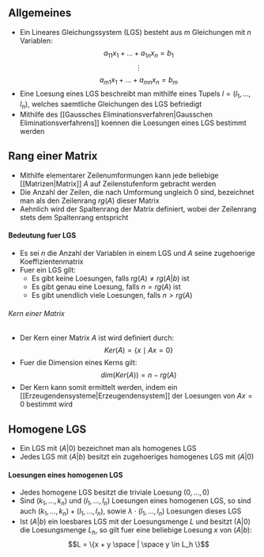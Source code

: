 ## Allgemeines
- Ein Lineares Gleichungssystem (LGS) besteht aus $m$ Gleichungen mit $n$ Variablen:
$$a_{11}x_1 + ... +  a_{1n}x_n = b_1$$
$$\vdots$$
$$a_{m1}x_1 + ... + a_{mn}x_n = b_m$$
- Eine Loesung eines LGS beschreibt man mithilfe eines Tupels $l = (l_1, ..., l_n)$, welches saemtliche Gleichungen des LGS befriedigt
- Mithilfe des [[Gaussches Eliminationsverfahren|Gausschen Eliminationsverfahrens]] koennen die Loesungen eines LGS bestimmt werden
## Rang einer Matrix
- Mithilfe elementarer Zeilenumformungen kann jede beliebige [[Matrizen|Matrix]] $A$ auf Zeilenstufenform gebracht werden
- Die Anzahl der Zeilen, die nach Umformung ungleich 0 sind, bezeichnet man als den Zeilenrang $rg(A)$ dieser Matrix
- Aehnlich wird der Spaltenrang der Matrix definiert, wobei der Zeilenrang stets dem Spaltenrang entspricht
#### Bedeutung fuer LGS
- Es sei $n$ die Anzahl der Variablen in einem LGS und $A$ seine zugehoerige Koeffizientenmatrix
- Fuer ein LGS gilt:
	- Es gibt keine Loesungen, falls $rg(A) \neq rg(A|b)$ ist
	- Es gibt genau eine Loesung, falls $n = rg(A)$ ist
	- Es gibt unendlich viele Loesungen, falls $n > rg(A)$
###### Kern einer Matrix
- Der Kern einer Matrix $A$ ist wird definiert durch:
$$Ker(A) = \{x \mid Ax = 0\}$$
- Fuer die Dimension eines Kerns gilt:
$$dim(Ker(A)) = n - rg(A)$$
- Der Kern kann somit ermittelt werden, indem ein [[Erzeugendensysteme|Erzeugendensystem]] der Loesungen von $Ax = 0$ bestimmt wird
## Homogene LGS
- Ein LGS mit $(A|0)$ bezeichnet man als homogenes LGS
- Jedes LGS mit $(A|b)$ besitzt ein zugehoeriges homogenes LGS mit $(A|0)$ 
#### Loesungen eines homogenen LGS
- Jedes homogene LGS besitzt die triviale Loesung $(0, ..., 0)$
- Sind $(k_1,  ..., k_n)$ und $(l_1, ..., l_n)$ Loesungen eines homogenen LGS, so sind auch $(k_1, ..., k_n) + (l_1, ..., l_n)$, sowie $\lambda \cdot (l_1, ..., l_n)$ Loesungen dieses LGS
- Ist $(A|b)$ ein loesbares LGS mit der Loesungsmenge $L$ und besitzt (A|0) die Loesungsmenge $L_h$, so gilt fuer eine beliebige Loesung $x$ von $(A|b)$:
$$L = \{x + y \space | \space y \in L_h \}$$